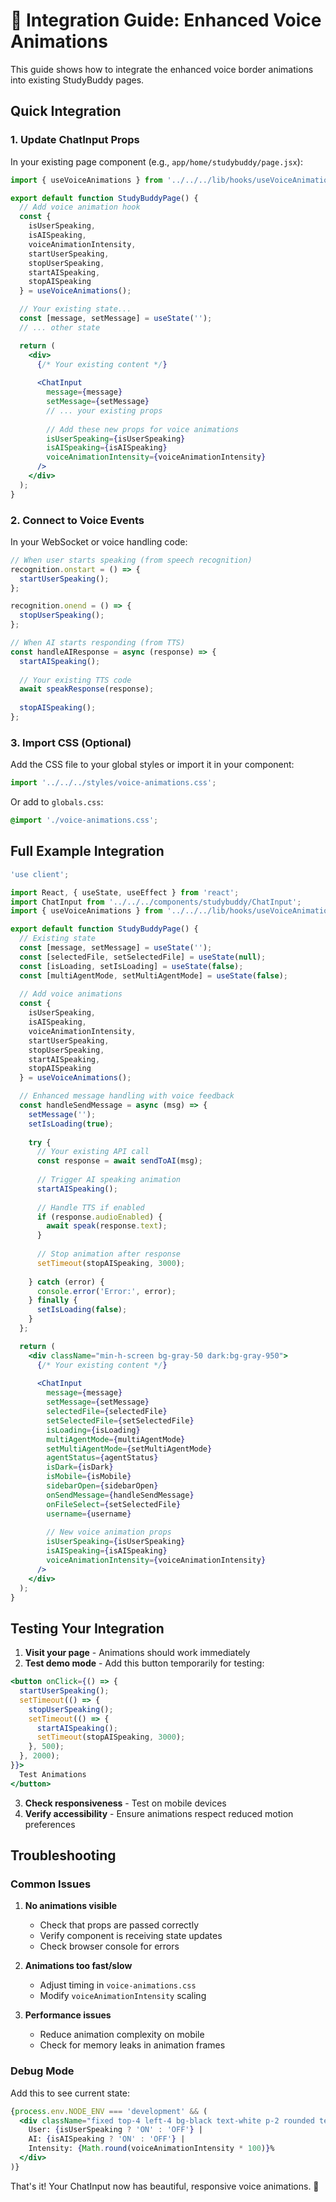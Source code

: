 # 🔗 Integration Guide: Enhanced Voice Animations

This guide shows how to integrate the enhanced voice border animations into existing StudyBuddy pages.

## Quick Integration

### 1. Update ChatInput Props

In your existing page component (e.g., `app/home/studybuddy/page.jsx`):

```jsx
import { useVoiceAnimations } from '../../../lib/hooks/useVoiceAnimations';

export default function StudyBuddyPage() {
  // Add voice animation hook
  const {
    isUserSpeaking,
    isAISpeaking,
    voiceAnimationIntensity,
    startUserSpeaking,
    stopUserSpeaking,
    startAISpeaking,
    stopAISpeaking
  } = useVoiceAnimations();

  // Your existing state...
  const [message, setMessage] = useState('');
  // ... other state

  return (
    <div>
      {/* Your existing content */}
      
      <ChatInput
        message={message}
        setMessage={setMessage}
        // ... your existing props
        
        // Add these new props for voice animations
        isUserSpeaking={isUserSpeaking}
        isAISpeaking={isAISpeaking}
        voiceAnimationIntensity={voiceAnimationIntensity}
      />
    </div>
  );
}
```

### 2. Connect to Voice Events

In your WebSocket or voice handling code:

```jsx
// When user starts speaking (from speech recognition)
recognition.onstart = () => {
  startUserSpeaking();
};

recognition.onend = () => {
  stopUserSpeaking();
};

// When AI starts responding (from TTS)
const handleAIResponse = async (response) => {
  startAISpeaking();
  
  // Your existing TTS code
  await speakResponse(response);
  
  stopAISpeaking();
};
```

### 3. Import CSS (Optional)

Add the CSS file to your global styles or import it in your component:

```jsx
import '../../../styles/voice-animations.css';
```

Or add to `globals.css`:
```css
@import './voice-animations.css';
```

## Full Example Integration

```jsx
'use client';

import React, { useState, useEffect } from 'react';
import ChatInput from '../../../components/studybuddy/ChatInput';
import { useVoiceAnimations } from '../../../lib/hooks/useVoiceAnimations';

export default function StudyBuddyPage() {
  // Existing state
  const [message, setMessage] = useState('');
  const [selectedFile, setSelectedFile] = useState(null);
  const [isLoading, setIsLoading] = useState(false);
  const [multiAgentMode, setMultiAgentMode] = useState(false);
  
  // Add voice animations
  const {
    isUserSpeaking,
    isAISpeaking,
    voiceAnimationIntensity,
    startUserSpeaking,
    stopUserSpeaking,
    startAISpeaking,
    stopAISpeaking
  } = useVoiceAnimations();

  // Enhanced message handling with voice feedback
  const handleSendMessage = async (msg) => {
    setMessage('');
    setIsLoading(true);
    
    try {
      // Your existing API call
      const response = await sendToAI(msg);
      
      // Trigger AI speaking animation
      startAISpeaking();
      
      // Handle TTS if enabled
      if (response.audioEnabled) {
        await speak(response.text);
      }
      
      // Stop animation after response
      setTimeout(stopAISpeaking, 3000);
      
    } catch (error) {
      console.error('Error:', error);
    } finally {
      setIsLoading(false);
    }
  };

  return (
    <div className="min-h-screen bg-gray-50 dark:bg-gray-950">
      {/* Your existing content */}
      
      <ChatInput
        message={message}
        setMessage={setMessage}
        selectedFile={selectedFile}
        setSelectedFile={setSelectedFile}
        isLoading={isLoading}
        multiAgentMode={multiAgentMode}
        setMultiAgentMode={setMultiAgentMode}
        agentStatus={agentStatus}
        isDark={isDark}
        isMobile={isMobile}
        sidebarOpen={sidebarOpen}
        onSendMessage={handleSendMessage}
        onFileSelect={setSelectedFile}
        username={username}
        
        // New voice animation props
        isUserSpeaking={isUserSpeaking}
        isAISpeaking={isAISpeaking}
        voiceAnimationIntensity={voiceAnimationIntensity}
      />
    </div>
  );
}
```

## Testing Your Integration

1. **Visit your page** - Animations should work immediately
2. **Test demo mode** - Add this button temporarily for testing:

```jsx
<button onClick={() => {
  startUserSpeaking();
  setTimeout(() => {
    stopUserSpeaking();
    setTimeout(() => {
      startAISpeaking();
      setTimeout(stopAISpeaking, 3000);
    }, 500);
  }, 2000);
}}>
  Test Animations
</button>
```

3. **Check responsiveness** - Test on mobile devices
4. **Verify accessibility** - Ensure animations respect reduced motion preferences

## Troubleshooting

### Common Issues

1. **No animations visible**
   - Check that props are passed correctly
   - Verify component is receiving state updates
   - Check browser console for errors

2. **Animations too fast/slow**
   - Adjust timing in `voice-animations.css`
   - Modify `voiceAnimationIntensity` scaling

3. **Performance issues**
   - Reduce animation complexity on mobile
   - Check for memory leaks in animation frames

### Debug Mode

Add this to see current state:

```jsx
{process.env.NODE_ENV === 'development' && (
  <div className="fixed top-4 left-4 bg-black text-white p-2 rounded text-xs">
    User: {isUserSpeaking ? 'ON' : 'OFF'} | 
    AI: {isAISpeaking ? 'ON' : 'OFF'} | 
    Intensity: {Math.round(voiceAnimationIntensity * 100)}%
  </div>
)}
```

That's it! Your ChatInput now has beautiful, responsive voice animations. 🎉
